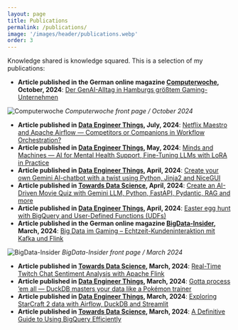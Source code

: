 ```yaml
---
layout: page
title: Publications
permalink: /publications/
image: '/images/header/publications.webp'
order: 3
---
```


Knowledge shared is knowledge squared. This is a selection of my publications:

* **Article published in the German online magazine [Computerwoche](https://www.computerwoche.de/), October, 2024**: [Der GenAI-Alltag in Hamburgs größtem Gaming-Unternehmen](https://www.computerwoche.de/article/3553326)

![Computerwoche]({{site.baseurl}}/images/computerwoche.webp)
*Computerwoche front page / October 2024*

* **Article published in [Data Engineer Things](https://blog.det.life/), July, 2024**: [Netflix Maestro and Apache Airflow — Competitors or Companions in Workflow Orchestration?](https://blog.det.life/netflix-maestro-and-apache-airflow-competitors-or-companions-in-workflow-orchestration-2bce948956a5)
* **Article published in [Data Engineer Things](https://blog.det.life/), May, 2024**: [Minds and Machines — AI for Mental Health Support, Fine-Tuning LLMs with LoRA in Practice](https://blog.det.life/minds-and-machines-ai-for-mental-health-support-fine-tuning-llms-with-lora-in-practice-0ff19edb9d76)
* **Article published in [Data Engineer Things](https://blog.det.life/), April, 2024**: [Create your own Gemini AI-chatbot with a twist using Python, Jinja2 and NiceGUI](https://medium.com/data-engineer-things/create-your-own-gemini-ai-chatbot-with-a-twist-using-python-jinja2-and-nicegui-7d35ac981a63)
* **Article published in [Towards Data Science](https://towardsdatascience.com/), April, 2024**: [Create an AI-Driven Movie Quiz with Gemini LLM, Python, FastAPI, Pydantic, RAG and more](https://medium.com/towards-data-science/create-an-ai-driven-movie-quiz-with-gemini-llm-python-fastapi-pydantic-rag-and-more-e15322be4f66)
* **Article published in [Data Engineer Things](https://blog.det.life/), April, 2024**: [Easter egg hunt with BigQuery and User-Defined Functions (UDFs)
](https://medium.com/data-engineer-things/easter-egg-hunt-with-bigquery-and-user-defined-functions-udfs-c89b3e831823)
* **Article published in the German online magazine [BigData-Insider](https://www.bigdata-insider.de/), March, 2024**: [Big Data im Gaming – Echtzeit-Kundeninteraktion mit Kafka und Flink](https://www.bigdata-insider.de/big-data-im-gaming-echtzeit-kundeninteraktion-mit-kafka-und-flink-a-5f54958c1e1b6983adddaa16e3a59ae7/)

![BigData-Insider]({{site.baseurl}}/images/bd-insider.webp)
*BigData-Insider front page / March 2024*

* **Article published in [Towards Data Science](https://towardsdatascience.com/), March, 2024**: [Real-Time Twitch Chat Sentiment Analysis with Apache Flink](https://medium.com/towards-data-science/real-time-twitch-chat-sentiment-analysis-with-apache-flink-e165ac1a8dcf)
* **Article published in [Data Engineer Things](https://blog.det.life/), March, 2024**: [Gotta process ’em all — DuckDB masters your data like a Pokémon trainer](https://medium.com/data-engineer-things/gotta-process-em-all-duckdb-masters-your-data-like-a-pok%C3%A9mon-trainer-051a38cbc5cd)
* **Article published in [Data Engineer Things](https://blog.det.life/), March, 2024**: [Exploring StarCraft 2 data with Airflow, DuckDB and Streamlit](https://blog.det.life/exploring-starcraft-2-data-with-airflow-duckdb-and-streamlit-7c0ad79f9ca6)
* **Article published in [Towards Data Science](https://towardsdatascience.com/), March, 2024**: [A Definitive Guide to Using BigQuery Efficiently](https://towardsdatascience.com/burn-data-rather-than-money-with-bigquery-the-definitive-guide-1b50a9fdf096)
